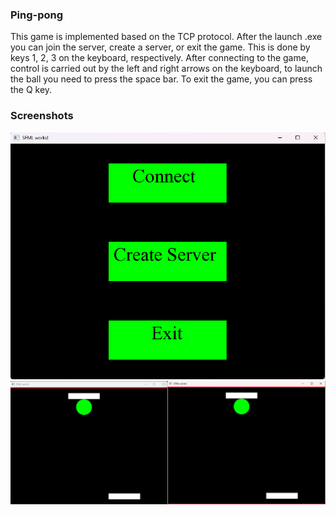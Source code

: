 ### Ping-pong
This game is implemented based on the TCP protocol. 
After the launch .exe you can join the server, create a server, or exit the game. This is done by keys 1, 2, 3 on the keyboard, respectively. After connecting to the game, control is carried out by the left and right arrows on the keyboard, to launch the ball you need to press the space bar. 
To exit the game, you can press the Q key.
### Screenshots
![Main menu](./img/Main_menu.png)
![In game](./img/In_game.png)